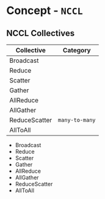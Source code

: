 # Concept - `NCCL`

## NCCL Collectives

| Collective | Category |
| ---------- | -------- |
| Broadcast  | 
| Reduce
| Scatter
| Gather
| AllReduce
| AllGather
| ReduceScatter | `many-to-many` |
| AllToAll

- Broadcast
- Reduce
- Scatter
- Gather
- AllReduce
- AllGather
- ReduceScatter
- AllToAll
